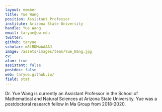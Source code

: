 ```yaml
---
layout: member
title: Yue Wang
position: Assistant Professor 
institute: Arizona State University
handle: Yue Wang
email: taryue@uw.edu
twitter: 
github: taryue 
scholar: m8LRDMwAAAAJ 
image: /assets/images/team/Yue_Wang.jpg
cv: 
alum: true
assistant: false
postdoc: false
web: taryue.github.io/ 
field: stat
---
```



Dr. Yue Wang is currently an Assistant Professor in the School of Mathematical and Natural Sciences at Arizona State University. Yue was a postdoctoral research fellow in Ma Group from 2018-2020. 



